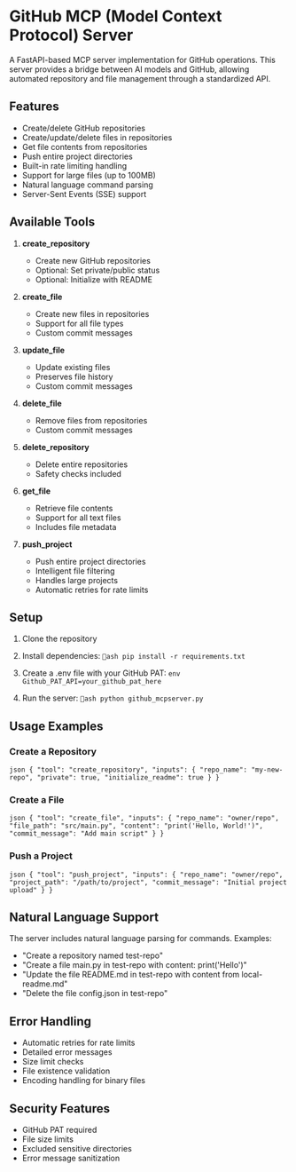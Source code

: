 # GitHub MCP (Model Context Protocol) Server

A FastAPI-based MCP server implementation for GitHub operations. This server provides a bridge between AI models and GitHub, allowing automated repository and file management through a standardized API.

## Features

- Create/delete GitHub repositories
- Create/update/delete files in repositories
- Get file contents from repositories
- Push entire project directories
- Built-in rate limiting handling
- Support for large files (up to 100MB)
- Natural language command parsing
- Server-Sent Events (SSE) support

## Available Tools

1. **create_repository**
   - Create new GitHub repositories
   - Optional: Set private/public status
   - Optional: Initialize with README

2. **create_file**
   - Create new files in repositories
   - Support for all file types
   - Custom commit messages

3. **update_file**
   - Update existing files
   - Preserves file history
   - Custom commit messages

4. **delete_file**
   - Remove files from repositories
   - Custom commit messages

5. **delete_repository**
   - Delete entire repositories
   - Safety checks included

6. **get_file**
   - Retrieve file contents
   - Support for all text files
   - Includes file metadata

7. **push_project**
   - Push entire project directories
   - Intelligent file filtering
   - Handles large projects
   - Automatic retries for rate limits

## Setup

1. Clone the repository
2. Install dependencies:
   `ash
   pip install -r requirements.txt
   `

3. Create a .env file with your GitHub PAT:
   `env
   Github_PAT_API=your_github_pat_here
   `

4. Run the server:
   `ash
   python github_mcpserver.py
   `

## Usage Examples

### Create a Repository
`json
{
    "tool": "create_repository",
    "inputs": {
        "repo_name": "my-new-repo",
        "private": true,
        "initialize_readme": true
    }
}
`

### Create a File
`json
{
    "tool": "create_file",
    "inputs": {
        "repo_name": "owner/repo",
        "file_path": "src/main.py",
        "content": "print('Hello, World!')",
        "commit_message": "Add main script"
    }
}
`

### Push a Project
`json
{
    "tool": "push_project",
    "inputs": {
        "repo_name": "owner/repo",
        "project_path": "/path/to/project",
        "commit_message": "Initial project upload"
    }
}
`

## Natural Language Support

The server includes natural language parsing for commands. Examples:

- "Create a repository named test-repo"
- "Create a file main.py in test-repo with content: print('Hello')"
- "Update the file README.md in test-repo with content from local-readme.md"
- "Delete the file config.json in test-repo"

## Error Handling

- Automatic retries for rate limits
- Detailed error messages
- Size limit checks
- File existence validation
- Encoding handling for binary files

## Security Features

- GitHub PAT required
- File size limits
- Excluded sensitive directories
- Error message sanitization


